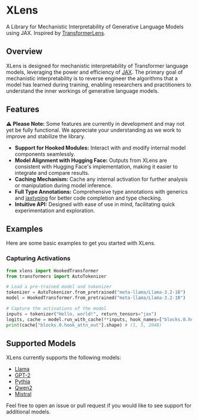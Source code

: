 # XLens

A Library for Mechanistic Interpretability of Generative Language Models using JAX. Inspired by [TransformerLens](https://github.com/TransformerLensOrg/TransformerLens).

## Overview

XLens is designed for mechanistic interpretability of Transformer language models, leveraging the power and efficiency of [JAX](https://github.com/jax-ml/jax). The primary goal of mechanistic interpretability is to reverse engineer the algorithms that a model has learned during training, enabling researchers and practitioners to understand the inner workings of generative language models.

## Features

⚠️ **Please Note:** Some features are currently in development and may not yet be fully functional. We appreciate your understanding as we work to improve and stabilize the library.

- **Support for Hooked Modules:** Interact with and modify internal model components seamlessly.
- **Model Alignment with Hugging Face:** Outputs from XLens are consistent with Hugging Face's implementation, making it easier to integrate and compare results.
- **Caching Mechanism:** Cache any internal activation for further analysis or manipulation during model inference.
- **Full Type Annotations:** Comprehensive type annotations with generics and [jaxtyping](https://github.com/patrick-kidger/jaxtyping) for better code completion and type checking.
- **Intuitive API:** Designed with ease of use in mind, facilitating quick experimentation and exploration.

## Examples

Here are some basic examples to get you started with XLens.

### Capturing Activations

```python
from xlens import HookedTransformer
from transformers import AutoTokenizer

# Load a pre-trained model and tokenizer
tokenizer = AutoTokenizer.from_pretrained("meta-llama/Llama-3.2-1B")
model = HookedTransformer.from_pretrained("meta-llama/Llama-3.2-1B")

# Capture the activations of the model
inputs = tokenizer("Hello, world!", return_tensors="jax")
logits, cache = model.run_with_cache(**inputs, hook_names=["blocks.0.hook_attn_out"])
print(cache["blocks.0.hook_attn_out"].shape) # (1, 5, 2048)
```

## Supported Models

XLens currently supports the following models:

- [Llama](https://www.llama.com/)
- [GPT-2](https://huggingface.co/gpt2)
- [Pythia](https://github.com/EleutherAI/pythia)
- [Qwen2](https://github.com/QwenLM/Qwen2.5)
- [Mistral](https://mistral.ai/)

Feel free to open an issue or pull request if you would like to see support for additional models.
